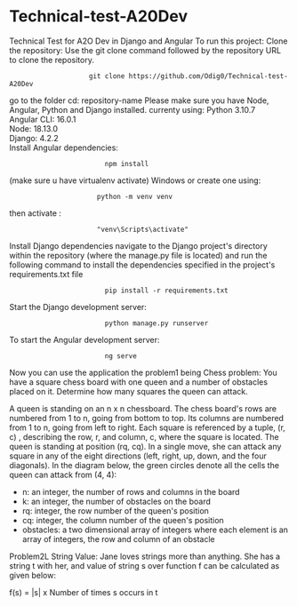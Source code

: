 # Technical-test-A20Dev
Technical Test for A2O Dev  in Django and Angular
To run this project: 
Clone the repository: Use the git clone command followed by the repository URL to clone the repository. 

                        git clone https://github.com/Odig0/Technical-test-A20Dev
                        
go to the folder cd: repository-name
Please make sure you have Node, Angular, Python and Django installed.
      currenty using: 
      Python 3.10.7   
      Angular CLI: 16.0.1  
      Node: 18.13.0  
      Django: 4.2.2  
Install Angular dependencies:

                            npm install
(make sure u have virtualenv activate) 
Windows or create one using: 

                          python -m venv venv
                          
then activate : 

                          "venv\Scripts\activate"   
                          
                          
Install Django dependencies  navigate to the Django project's directory within the repository (where the manage.py file is located) 
and run the following command to install the dependencies specified in the project's requirements.txt file 

                            pip install -r requirements.txt
                            
Start the Django development server:

                            python manage.py runserver
                            
To start the Angular development server:

                            ng serve
                            
Now you can use the application the problem1 being Chess problem:
You have a square chess board with one queen and a number of obstacles placed on it. Determine how many squares the queen can attack.

A queen is standing on an n x n chessboard. The chess board's rows are numbered from 1 to n, going from bottom to top. Its columns are numbered from 1 to n, going from left to right. Each square is referenced by a tuple, (r, c) , describing the row, r, and column, c, where the square is located.
The queen is standing at position (rq, cq). In a single move, she can attack any square in any of the eight directions (left, right, up, down, and the four diagonals). In the diagram below, the green circles denote all the cells the queen can attack from (4, 4):
- n: an integer, the number of rows and columns in the board
- k: an integer, the number of obstacles on the board
- rq: integer, the row number of the queen's position
- cq: integer, the column number of the queen's position
- obstacles: a two dimensional array of integers where each element is an array of  integers, the row and column of an obstacle

Problem2L String Value:
Jane loves strings more than anything. She has a string t with her, and value of string s over function f can be calculated as given below:

f(s) = |s| x Number of times s occurs in t

